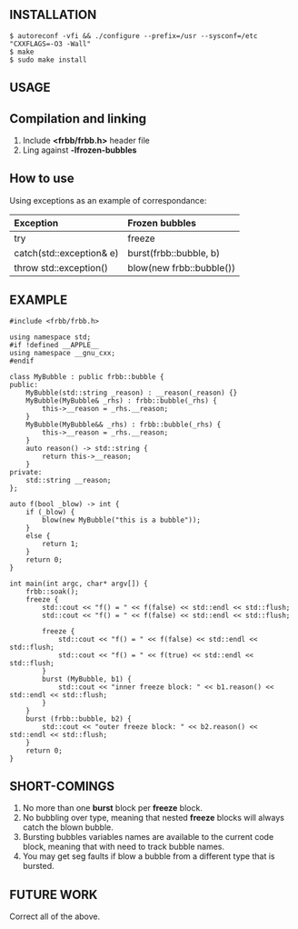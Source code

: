 INSTALLATION
------------
```
$ autoreconf -vfi && ./configure --prefix=/usr --sysconf=/etc "CXXFLAGS=-O3 -Wall"
$ make
$ sudo make install
```

USAGE
-----

## Compilation and linking

1. Include **<frbb/frbb.h>** header file
2. Ling against **-lfrozen-bubbles**

## How to use

Using exceptions as an example of correspondance:

| Exception                | Frozen bubbles           |
|:------------------------ |:------------------------ |
| try                      | freeze                   |
| catch(std::exception& e) | burst(frbb::bubble, b)   |
| throw std::exception()   | blow(new frbb::bubble()) |

EXAMPLE
--------

```
#include <frbb/frbb.h>

using namespace std;
#if !defined __APPLE__
using namespace __gnu_cxx;
#endif

class MyBubble : public frbb::bubble {
public:
	MyBubble(std::string _reason) : __reason(_reason) {}
	MyBubble(MyBubble& _rhs) : frbb::bubble(_rhs) {
		this->__reason = _rhs.__reason;
	}
	MyBubble(MyBubble&& _rhs) : frbb::bubble(_rhs) {
		this->__reason = _rhs.__reason;
	}
	auto reason() -> std::string {
		return this->__reason;
	}
private:
	std::string __reason;
};

auto f(bool _blow) -> int {
	if (_blow) {
		blow(new MyBubble("this is a bubble"));
	}
	else {
		return 1;
	}
	return 0;
}

int main(int argc, char* argv[]) {
	frbb::soak();
	freeze {
		std::cout << "f() = " << f(false) << std::endl << std::flush;
		std::cout << "f() = " << f(false) << std::endl << std::flush;

		freeze {
			std::cout << "f() = " << f(false) << std::endl << std::flush;
			std::cout << "f() = " << f(true) << std::endl << std::flush;
		}
		burst (MyBubble, b1) {
			std::cout << "inner freeze block: " << b1.reason() << std::endl << std::flush;
		}
	}
	burst (frbb::bubble, b2) {
		std::cout << "outer freeze block: " << b2.reason() << std::endl << std::flush;
	}
	return 0;
}
```

SHORT-COMINGS
--------------

1. No more than one **burst** block per **freeze** block.
2. No bubbling over type, meaning that nested **freeze** blocks will always
   catch the blown bubble.
2. Bursting bubbles variables names are available to the current code block,
   meaning that with need to track bubble names.
3. You may get seg faults if blow a bubble from a different type that is
   bursted.

FUTURE WORK
-----------

Correct all of the above.
